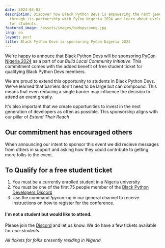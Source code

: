 ```yaml
---
date: 2024-05-03
description: Discover how Black Python Devs is empowering the next generation of developers
  through its partnership with PyCon Nigeria 2024 and learn about exclusive opportunities
  for students.
featured_image: /assets/images/bpdxpyconng.jpg
lang: en
layout: post
title: Black Python Devs is sponsoring PyCon Nigeria 2024
---
```


We're happy to annouce that Black Python Devs will be sponsoring [PyCon Nigeria 2024](https://ng.pycon.org/) as a part of our _Build Local Community Initiative_. This commitment comes with the added benefit of free student ticket for qualifying Black Python Devs members.

We are proud to extend this opportunity to students in Black Python Devs. We've learned that barriers don't need to be large but can compound. This means that even reducing a single barrier may influence the decision to attend an event greatly.

It's also important that we create opportunities to invest in the next generation of developers as often as possible. This sponsorship aligns with our pillar of _Extend Their Reach_

## Our commitment has encouraged others

When announcing our intent to sponsor this event we did recieve messages from others in support and asking how they could contribute to getting more folks to the event.

## To Qualify for a free student ticket

1. You must be a currently enrolled student in a Nigeria university
2. You must be one of the first 75 people member of the [Black Python Developers Discord](https://discord.gg/xdfSHRrcuH)
3. Use the command !pycon-ng in our general channel to receive instructions on how to register for the conference.

#### I'm not a student but would like to attend.

Please join the [Discord](https://discord.gg/xdfSHRrcuH) and let us know. We do have a few tickets available for _non-students_.

_All tickets for folks presently residing in Nigeria_
